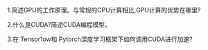 1.简述GPU的工作原理。与常规的CPU计算相比,GPU计算的优势在哪里?

2.什么是CUDA?简述CUDA编程模型。

3.在 Tensor1ow和 Pytorch深度学习框架下如何调用CUDA进行加速?

